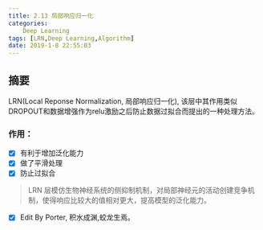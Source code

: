 ```yaml
---
title: 2.13 局部响应归一化
categories:      
    Deep Learning    
tags: [LRN,Deep Learning,Algorithm]
date: 2019-1-8 22:55:03
---
```


## 摘要

LRN(Local Reponse Normalization, 局部响应归一化), 该层中其作用类似DROPOUT和数据增强作为relu激励之后防止数据过拟合而提出的一种处理方法。

### 作用：

- [x] 有利于增加泛化能力
- [x] 做了平滑处理
- [x] 防止过拟合

> LRN 层模仿生物神经系统的侧抑制机制，对局部神经元的活动创建竞争机制，使得响应比较大的值相对更大，提高模型的泛化能力。

- [x] Edit By Porter, 积水成渊,蛟龙生焉。

<!-- more -->